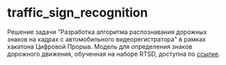 # traffic_sign_recognition
Решение задачи "Разработка алгоритма распознавания дорожных знаков на кадрах с автомобильного видеорегистратора" в рамках хакатона Цифровой Прорыв.
Модель для определения знаков дорожного движения, обученная на наборе RTSD, доступна по [ссылке](https://disk.yandex.ru/d/yrxR_fg2oiMnIQ).

